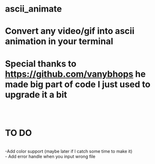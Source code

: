 # ascii_animate

# Convert any video/gif into ascii animation in your terminal



# Special thanks to https://github.com/vanybhops he made big part of code I just used to upgrade it a bit
 <br />

 <br />


# TO DO
<br />
-Add color support (maybe later if I catch some time to make it) <br />
- Add error handle when you input wrong file

